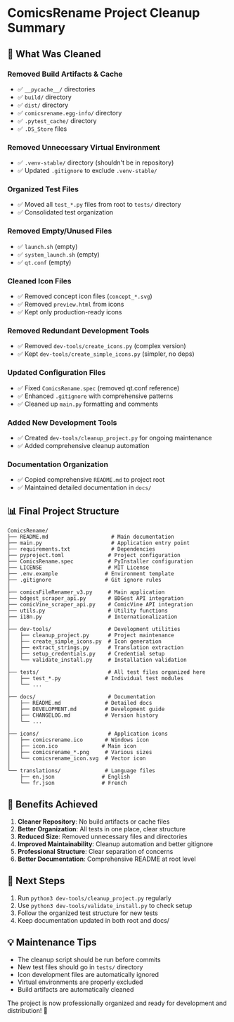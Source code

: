 # ComicsRename Project Cleanup Summary

## 🧹 What Was Cleaned

### Removed Build Artifacts & Cache
- ✅ `__pycache__/` directories
- ✅ `build/` directory  
- ✅ `dist/` directory
- ✅ `comicsrename.egg-info/` directory
- ✅ `.pytest_cache/` directory
- ✅ `.DS_Store` files

### Removed Unnecessary Virtual Environment
- ✅ `.venv-stable/` directory (shouldn't be in repository)
- ✅ Updated `.gitignore` to exclude `.venv-stable/`

### Organized Test Files
- ✅ Moved all `test_*.py` files from root to `tests/` directory
- ✅ Consolidated test organization

### Removed Empty/Unused Files
- ✅ `launch.sh` (empty)
- ✅ `system_launch.sh` (empty)  
- ✅ `qt.conf` (empty)

### Cleaned Icon Files
- ✅ Removed concept icon files (`concept_*.svg`)
- ✅ Removed `preview.html` from icons
- ✅ Kept only production-ready icons

### Removed Redundant Development Tools
- ✅ Removed `dev-tools/create_icons.py` (complex version)
- ✅ Kept `dev-tools/create_simple_icons.py` (simpler, no deps)

### Updated Configuration Files
- ✅ Fixed `ComicsRename.spec` (removed qt.conf reference)
- ✅ Enhanced `.gitignore` with comprehensive patterns
- ✅ Cleaned up `main.py` formatting and comments

### Added New Development Tools
- ✅ Created `dev-tools/cleanup_project.py` for ongoing maintenance
- ✅ Added comprehensive cleanup automation

### Documentation Organization
- ✅ Copied comprehensive `README.md` to project root
- ✅ Maintained detailed documentation in `docs/`

## 📊 Final Project Structure

```
ComicsRename/
├── README.md                    # Main documentation
├── main.py                      # Application entry point
├── requirements.txt             # Dependencies
├── pyproject.toml              # Project configuration
├── ComicsRename.spec           # PyInstaller configuration
├── LICENSE                     # MIT License
├── .env.example               # Environment template
├── .gitignore                 # Git ignore rules
│
├── comicsFileRenamer_v3.py     # Main application
├── bdgest_scraper_api.py       # BDGest API integration  
├── comicVine_scraper_api.py    # ComicVine API integration
├── utils.py                    # Utility functions
├── i18n.py                     # Internationalization
│
├── dev-tools/                  # Development utilities
│   ├── cleanup_project.py      # Project maintenance
│   ├── create_simple_icons.py  # Icon generation
│   ├── extract_strings.py      # Translation extraction
│   ├── setup_credentials.py    # Credential setup
│   └── validate_install.py     # Installation validation
│
├── tests/                      # All test files organized here
│   ├── test_*.py              # Individual test modules
│   └── ...
│
├── docs/                       # Documentation
│   ├── README.md              # Detailed docs
│   ├── DEVELOPMENT.md         # Development guide
│   ├── CHANGELOG.md           # Version history
│   └── ...
│
├── icons/                      # Application icons
│   ├── comicsrename.ico       # Windows icon
│   ├── icon.ico              # Main icon
│   ├── comicsrename_*.png     # Various sizes
│   └── comicsrename_icon.svg  # Vector icon
│
└── translations/              # Language files
    ├── en.json               # English
    └── fr.json               # French
```

## 🎯 Benefits Achieved

1. **Cleaner Repository**: No build artifacts or cache files
2. **Better Organization**: All tests in one place, clear structure
3. **Reduced Size**: Removed unnecessary files and directories
4. **Improved Maintainability**: Cleanup automation and better gitignore
5. **Professional Structure**: Clear separation of concerns
6. **Better Documentation**: Comprehensive README at root level

## 🚀 Next Steps

1. Run `python3 dev-tools/cleanup_project.py` regularly
2. Use `python3 dev-tools/validate_install.py` to check setup
3. Follow the organized test structure for new tests
4. Keep documentation updated in both root and docs/

## 💡 Maintenance Tips

- The cleanup script should be run before commits
- New test files should go in `tests/` directory
- Icon development files are automatically ignored
- Virtual environments are properly excluded
- Build artifacts are automatically cleaned

The project is now professionally organized and ready for development and distribution! 🎉
